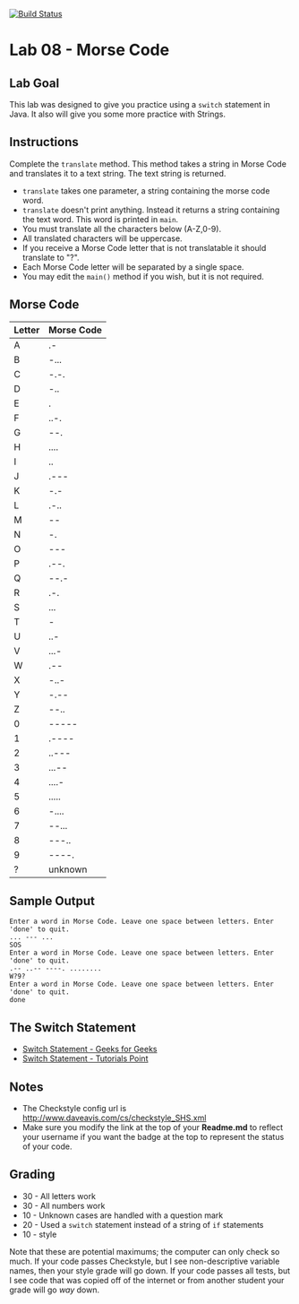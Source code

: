 [![Build Status](https://travis-ci.com/StratfordHS-CS2/lab-08-morse-code-username.svg)](https://travis-ci.com/StratfordHS-CS2/lab-08-morse-code-username)

# Lab 08 - Morse Code

## Lab Goal
This lab was designed to give you practice using a `switch` statement in Java. It also will give you some more practice with Strings.

## Instructions
Complete the `translate` method. This method takes a string in Morse Code and translates it to a text string.  The text string is returned.
* `translate` takes one parameter, a string containing the morse code word.
* `translate` doesn't print anything. Instead it returns a string containing the text word. This word is printed in `main`.
* You must translate all the characters below (A-Z,0-9).
* All translated characters will be uppercase.
* If you receive a Morse Code letter that is not translatable it should translate to "?".
* Each Morse Code letter will be separated by a single space.
* You may edit the `main()` method if you wish, but it is not required.

## Morse Code

| Letter | Morse Code |
|---|---|
|A| .- |
|B| -... |
|C| -.-. |
|D| -.. |
|E| . |
|F| ..-. |
|G| --. |
|H| .... |
|I| .. |
|J| .--- |
|K| -.- |
|L| .-.. |
|M| -- |
|N| -. |
|O| --- |
|P| .--. |
|Q| --.- |
|R| .-. |
|S| ... |
|T| - |
|U| ..- |
|V| ...- |
|W| .-- |
|X| -..- |
|Y| -.-- |
|Z| --.. |
|0| ----- |
|1| .---- |
|2| ..--- |
|3| ...-- |
|4| ....- |
|5| ..... |
|6| -.... |
|7| --... |
|8| ---.. |
|9| ----. |
|?| unknown |

## Sample Output
```
Enter a word in Morse Code. Leave one space between letters. Enter 'done' to quit.
... --- ...
SOS
Enter a word in Morse Code. Leave one space between letters. Enter 'done' to quit.
.-- ..-- ----. ........
W?9?
Enter a word in Morse Code. Leave one space between letters. Enter 'done' to quit.
done
```

## The Switch Statement
* [Switch Statement - Geeks for Geeks](https://www.geeksforgeeks.org/switch-statement-in-java/)
* [Switch Statement - Tutorials Point](https://www.tutorialspoint.com/java/switch_statement_in_java.htm)

## Notes
* The Checkstyle config url is http://www.daveavis.com/cs/checkstyle_SHS.xml
* Make sure you modify the link at the top of your **Readme.md** to reflect your username if you want the badge at the top to represent the status of your code.

## Grading
* 30 - All letters work
* 30 - All numbers work
* 10 - Unknown cases are handled with a question mark
* 20 - Used a `switch` statement instead of a string of `if` statements
* 10 - style

Note that these are potential maximums; the computer can only check so much.  If your code passes Checkstyle, but I see non-descriptive variable names, then your style grade will go down.  If your code passes all tests, but I see code that was copied off of the internet or from another student your grade will go *way* down.
